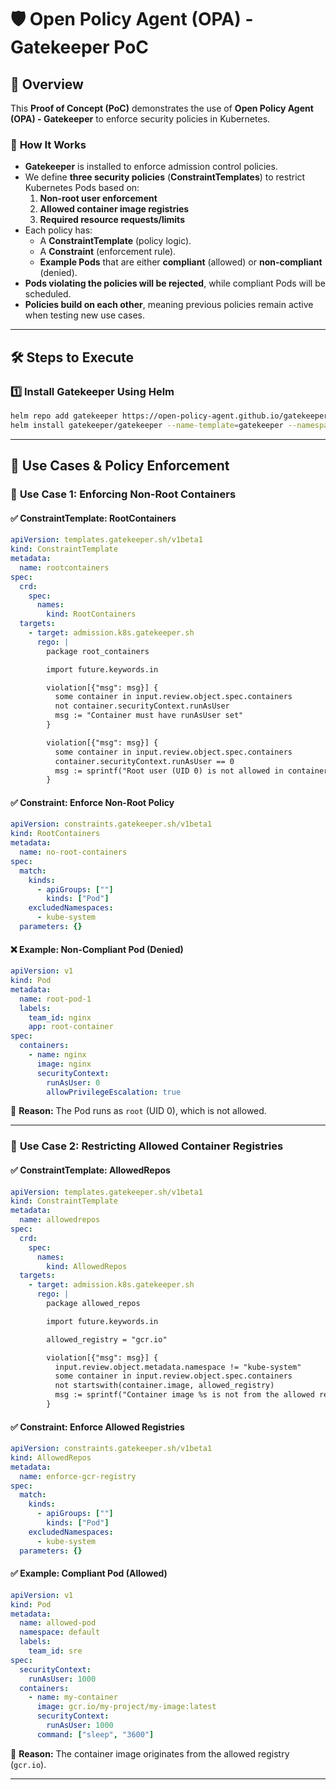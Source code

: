 # 🛡️ Open Policy Agent (OPA) - Gatekeeper PoC  

## 📌 Overview  

This **Proof of Concept (PoC)** demonstrates the use of **Open Policy Agent (OPA) - Gatekeeper** to enforce security policies in Kubernetes.  

### 🔹 **How It Works**  
- **Gatekeeper** is installed to enforce admission control policies.  
- We define **three security policies** (**ConstraintTemplates**) to restrict Kubernetes Pods based on:  
  1. **Non-root user enforcement**  
  2. **Allowed container image registries**  
  3. **Required resource requests/limits**  
- Each policy has:  
  - A **ConstraintTemplate** (policy logic).  
  - A **Constraint** (enforcement rule).  
  - **Example Pods** that are either **compliant** (allowed) or **non-compliant** (denied).  
- **Pods violating the policies will be rejected**, while compliant Pods will be scheduled.  
- **Policies build on each other**, meaning previous policies remain active when testing new use cases.  

---

## 🛠 Steps to Execute  

### 1️⃣ Install Gatekeeper Using Helm  

```bash
helm repo add gatekeeper https://open-policy-agent.github.io/gatekeeper/charts
helm install gatekeeper/gatekeeper --name-template=gatekeeper --namespace gatekeeper-system --create-namespace
```

---

## 🚀 Use Cases & Policy Enforcement  

### 🔹 **Use Case 1: Enforcing Non-Root Containers**  

#### ✅ **ConstraintTemplate: RootContainers**  

```yaml
apiVersion: templates.gatekeeper.sh/v1beta1
kind: ConstraintTemplate
metadata:
  name: rootcontainers
spec:
  crd:
    spec:
      names:
        kind: RootContainers
  targets:
    - target: admission.k8s.gatekeeper.sh
      rego: |
        package root_containers

        import future.keywords.in

        violation[{"msg": msg}] {
          some container in input.review.object.spec.containers
          not container.securityContext.runAsUser
          msg := "Container must have runAsUser set"
        }

        violation[{"msg": msg}] {
          some container in input.review.object.spec.containers
          container.securityContext.runAsUser == 0
          msg := sprintf("Root user (UID 0) is not allowed in container %s", [container.name])
        }
```

#### ✅ **Constraint: Enforce Non-Root Policy**  

```yaml
apiVersion: constraints.gatekeeper.sh/v1beta1
kind: RootContainers
metadata:
  name: no-root-containers
spec:
  match:
    kinds:
      - apiGroups: [""]
        kinds: ["Pod"]
    excludedNamespaces:
      - kube-system
  parameters: {}
```

#### ❌ **Example: Non-Compliant Pod (Denied)**  

```yaml
apiVersion: v1
kind: Pod
metadata:
  name: root-pod-1
  labels:
    team_id: nginx
    app: root-container
spec:
  containers:
    - name: nginx
      image: nginx
      securityContext:
        runAsUser: 0
        allowPrivilegeEscalation: true
```

📌 **Reason:** The Pod runs as `root` (UID 0), which is not allowed.  

---

### 🔹 **Use Case 2: Restricting Allowed Container Registries**  

#### ✅ **ConstraintTemplate: AllowedRepos**  

```yaml
apiVersion: templates.gatekeeper.sh/v1beta1
kind: ConstraintTemplate
metadata:
  name: allowedrepos
spec:
  crd:
    spec:
      names:
        kind: AllowedRepos
  targets:
    - target: admission.k8s.gatekeeper.sh
      rego: |
        package allowed_repos

        import future.keywords.in

        allowed_registry = "gcr.io"

        violation[{"msg": msg}] {
          input.review.object.metadata.namespace != "kube-system"
          some container in input.review.object.spec.containers
          not startswith(container.image, allowed_registry)
          msg := sprintf("Container image %s is not from the allowed registry (%s)", [container.image, allowed_registry])
        }
```

#### ✅ **Constraint: Enforce Allowed Registries**  

```yaml
apiVersion: constraints.gatekeeper.sh/v1beta1
kind: AllowedRepos
metadata:
  name: enforce-gcr-registry
spec:
  match:
    kinds:
      - apiGroups: [""]
        kinds: ["Pod"]
    excludedNamespaces:
      - kube-system
  parameters: {}
```

#### ✅ **Example: Compliant Pod (Allowed)**  

```yaml
apiVersion: v1
kind: Pod
metadata:
  name: allowed-pod
  namespace: default
  labels:
    team_id: sre
spec:
  securityContext:
    runAsUser: 1000
  containers:
    - name: my-container
      image: gcr.io/my-project/my-image:latest
      securityContext:
        runAsUser: 1000
      command: ["sleep", "3600"]
```

📌 **Reason:** The container image originates from the allowed registry (`gcr.io`).  

---

